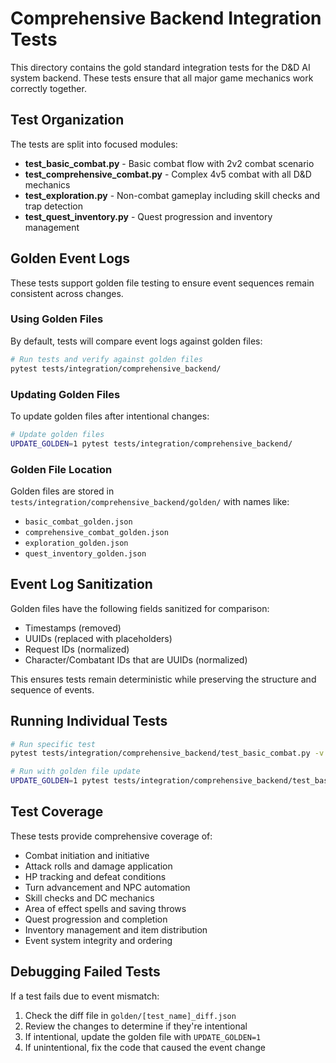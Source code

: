 # Comprehensive Backend Integration Tests

This directory contains the gold standard integration tests for the D&D AI system backend. These tests ensure that all major game mechanics work correctly together.

## Test Organization

The tests are split into focused modules:

- **test_basic_combat.py** - Basic combat flow with 2v2 combat scenario
- **test_comprehensive_combat.py** - Complex 4v5 combat with all D&D mechanics  
- **test_exploration.py** - Non-combat gameplay including skill checks and trap detection
- **test_quest_inventory.py** - Quest progression and inventory management

## Golden Event Logs

These tests support golden file testing to ensure event sequences remain consistent across changes.

### Using Golden Files

By default, tests will compare event logs against golden files:

```bash
# Run tests and verify against golden files
pytest tests/integration/comprehensive_backend/
```

### Updating Golden Files

To update golden files after intentional changes:

```bash
# Update golden files
UPDATE_GOLDEN=1 pytest tests/integration/comprehensive_backend/
```

### Golden File Location

Golden files are stored in `tests/integration/comprehensive_backend/golden/` with names like:
- `basic_combat_golden.json`
- `comprehensive_combat_golden.json`
- `exploration_golden.json`
- `quest_inventory_golden.json`

## Event Log Sanitization

Golden files have the following fields sanitized for comparison:
- Timestamps (removed)
- UUIDs (replaced with placeholders)
- Request IDs (normalized)
- Character/Combatant IDs that are UUIDs (normalized)

This ensures tests remain deterministic while preserving the structure and sequence of events.

## Running Individual Tests

```bash
# Run specific test
pytest tests/integration/comprehensive_backend/test_basic_combat.py -v

# Run with golden file update
UPDATE_GOLDEN=1 pytest tests/integration/comprehensive_backend/test_basic_combat.py
```

## Test Coverage

These tests provide comprehensive coverage of:
- Combat initiation and initiative
- Attack rolls and damage application
- HP tracking and defeat conditions
- Turn advancement and NPC automation
- Skill checks and DC mechanics
- Area of effect spells and saving throws
- Quest progression and completion
- Inventory management and item distribution
- Event system integrity and ordering

## Debugging Failed Tests

If a test fails due to event mismatch:

1. Check the diff file in `golden/[test_name]_diff.json`
2. Review the changes to determine if they're intentional
3. If intentional, update the golden file with `UPDATE_GOLDEN=1`
4. If unintentional, fix the code that caused the event change